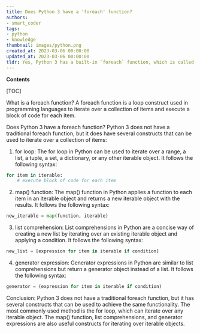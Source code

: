 ```yaml
---
title: Does Python 3 have a 'foreach' function?
authors:
- smart_coder
tags:
- python
- knowledge
thumbnail: images/python.png
created_at: 2023-03-06 00:00:00
updated_at: 2023-03-06 00:00:00
tldr: Yes, Python 3 has a built-in `foreach` function, which is called `for loop.`
---
```


**Contents**

[TOC]

What is a foreach function?
A foreach function is a loop construct used in programming languages to iterate over a collection of items and execute a block of code for each item.

Does Python 3 have a foreach function?
Python 3 does not have a traditional foreach function, but it does have several constructs that can be used to iterate over a collection of items:

1. for loop: The for loop in Python can be used to iterate over a range, a list, a tuple, a set, a dictionary, or any other iterable object. It follows the following syntax:

```python
for item in iterable:
    # execute block of code for each item
```

2. map() function: The map() function in Python applies a function to each item in an iterable object and returns a new iterable object with the results. It follows the following syntax:

```python
new_iterable = map(function, iterable)
```

3. list comprehension: List comprehensions in Python are a concise way of creating a new list by iterating over an existing iterable object and applying a condition. It follows the following syntax:

```python
new_list = [expression for item in iterable if condition]
```

4. generator expression: Generator expressions in Python are similar to list comprehensions but return a generator object instead of a list. It follows the following syntax:

```python
generator = (expression for item in iterable if condition)
```

Conclusion:
Python 3 does not have a traditional foreach function, but it has several constructs that can be used to achieve the same functionality. The most commonly used method is the for loop, which can iterate over any iterable object. The map() function, list comprehensions, and generator expressions are also useful constructs for iterating over iterable objects.
